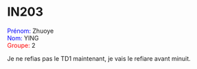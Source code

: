 # IN203
<font color=blue>Prénom: </font> Zhuoye  
<font color=blue>Nom: </font> YING  
<font color=red>Groupe: </font> 2  

Je ne refias pas le TD1 maintenant, je vais le refiare avant minuit.  
